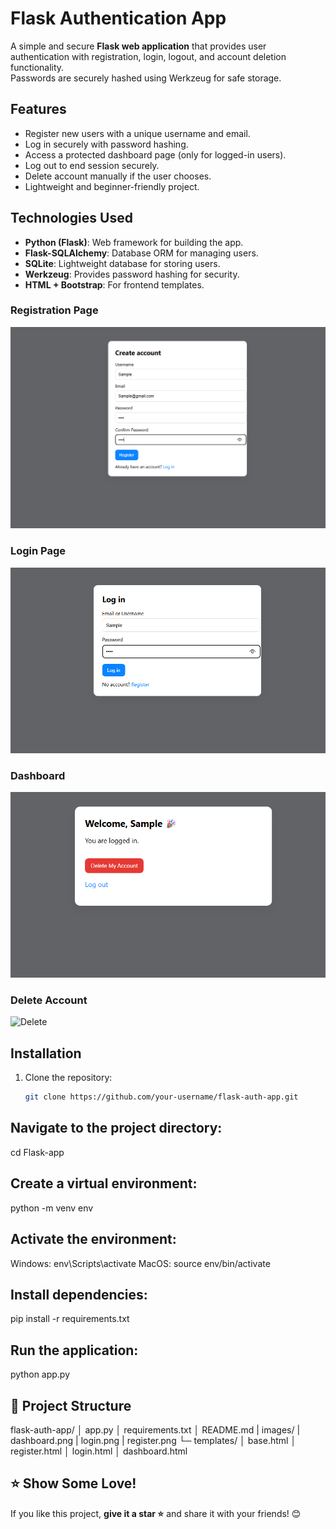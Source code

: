 # Flask Authentication App

A simple and secure **Flask web application** that provides user authentication with registration, login, logout, and account deletion functionality.  
Passwords are securely hashed using Werkzeug for safe storage.

## Features

- Register new users with a unique username and email.
- Log in securely with password hashing.
- Access a protected dashboard page (only for logged-in users).
- Log out to end session securely.
- Delete account manually if the user chooses.
- Lightweight and beginner-friendly project.

## Technologies Used

- **Python (Flask)**: Web framework for building the app.
- **Flask-SQLAlchemy**: Database ORM for managing users.
- **SQLite**: Lightweight database for storing users.
- **Werkzeug**: Provides password hashing for security.
- **HTML + Bootstrap**: For frontend templates.

### Registration Page
![Registration](images/register.png)

### Login Page
![Login](images/login.png)

### Dashboard
![Dashboard](images/dashboard.png)

### Delete Account
![Delete](images/delete.png)

## Installation

1. Clone the repository:
   ```bash
   git clone https://github.com/your-username/flask-auth-app.git

## Navigate to the project directory: 

   cd Flask-app

## Create a virtual environment:

   python -m venv env

## Activate the environment:
  
  Windows: env\Scripts\activate
  MacOS: source env/bin/activate

## Install dependencies:
   
   pip install -r requirements.txt

## Run the application:
   
   python app.py

## 📂 Project Structure

flask-auth-app/
│  app.py
│  requirements.txt
│  README.md
|  images/
   | dashboard.png
   | login.png
   | register.png
└─ templates/
   │  base.html
   │  register.html
   │  login.html
   │  dashboard.html

## ⭐ Show Some Love!
If you like this project, **give it a star ⭐** and share it with your friends! 😊
